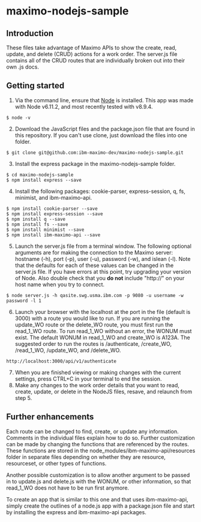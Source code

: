 # maximo-nodejs-sample

## Introduction

These files take advantage of Maximo APIs to show the create, read, update, and delete (CRUD) actions for a work order. The server.js file contains all of the CRUD routes that are individually broken out into their own .js docs.

## Getting started

1. Via the command line, ensure that [Node](https://nodejs.org/en/) is installed. This app was made with Node v6.11.2, and most recently tested with v8.9.4.

```
$ node -v
```
 
2. Download the JavaScript files and the package.json file that are found in this repository. If you can't use clone, just download the files into one folder. 

```
$ git clone git@github.com:ibm-maximo-dev/maximo-nodejs-sample.git
```

3. Install the express package in the maximo-nodejs-sample folder. 

```
$ cd maximo-nodejs-sample
$ npm install express --save
```

4. Install the following packages: cookie-parser, express-session, q, fs, minimist, and ibm-maximo-api. 

```
$ npm install cookie-parser --save
$ npm install express-session --save
$ npm install q --save
$ npm install fs --save
$ npm install minimist --save
$ npm install ibm-maximo-api --save
```

5. Launch the server.js file from a terminal window. The following optional arguments are for making the connection to the Maximo server: hostname (-h), port (-p), user (-u), password (-w), and islean (-l). Note that the defaults for each of these values can be changed in the server.js file. If you have errors at this point, try upgrading your version of Node. Also double check that you **do not** include "http://" on your host name when you try to connect.

```
$ node server.js -h qasite.swg.usma.ibm.com -p 9080 -u username -w password -l 1
```

6. Launch your browser with the localhost at the port in the file (default is 3000) with a route you would like to run. If you are running the update_WO route or the delete_WO route, you must first run the read_1_WO route. To run read_1_WO without an error, the WONUM must exist. The default WONUM in read_1_WO and create_WO is A123A. The suggested order to run the routes is /authenticate, /create_WO, /read_1_WO, /update_WO, and /delete_WO.

```
http://localhost:3000/api/v1/authenticate
```

7. When you are finished viewing or making changes with the current settings, press CTRL+C in your terminal to end the session.
8. Make any changes to the work order details that you want to read, create, update, or delete in the NodeJS files, resave, and relaunch from step 5.

## Further enhancements

Each route can be changed to find, create, or update any information. Comments in the individual files explain how to do so. Further customization can be made by changing the functions that are referenced by the routes. These functions are stored in the node_modules/ibm-maximo-api/resources folder in separate files depending on whether they are resource, resourceset, or other types of functions. 

Another possible customization is to allow another argument to be passed in to update.js and delete.js with the WONUM, or other information, so that read_1_WO does not have to be run first anymore.

To create an app that is similar to this one and that uses ibm-maximo-api, simply create the outlines of a node.js app with a package.json file and start by installing the express and ibm-maximo-api packages. 
